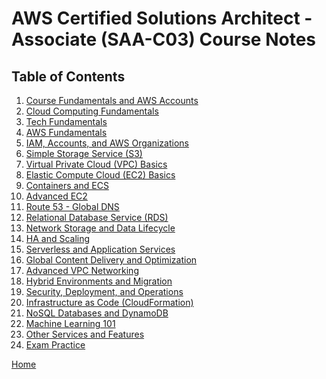 # AWS Certified Solutions Architect - Associate (SAA-C03) Course Notes

## Table of Contents
1. [Course Fundamentals and AWS Accounts](1.md)
2. [Cloud Computing Fundamentals]()
3. [Tech Fundamentals]()
4. [AWS Fundamentals]()
5. [IAM, Accounts, and AWS Organizations]()
6. [Simple Storage Service (S3)]()
7. [Virtual Private Cloud (VPC) Basics]()
8. [Elastic Compute Cloud (EC2) Basics]()
9. [Containers and ECS]()
10. [Advanced EC2]()
11. [Route 53 - Global DNS]()
12. [Relational Database Service (RDS)]()
13. [Network Storage and Data Lifecycle]()
14. [HA and Scaling]()
15. [Serverless and Application Services]()
16. [Global Content Delivery and Optimization]()
17. [Advanced VPC Networking]()
18. [Hybrid Environments and Migration]()
19. [Security, Deployment, and Operations]()
20. [Infrastructure as Code (CloudFormation)]()
21. [NoSQL Databases and DynamoDB]()
22. [Machine Learning 101]()
23. [Other Services and Features]()
24. [Exam Practice]()

[Home](../README.md)
